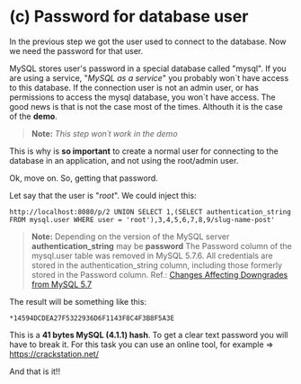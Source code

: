 # (c) Password for database user

In the previous step we got the user used to connect to the database.
Now we need the password for that user.

MySQL stores user's password in a special database called "mysql". If you are using a service, "*MySQL as a service*" you probably won´t have access to this database.
If the connection user is not an admin user, or has permissions to access the mysql database, you won´t have access.
The good news is that is not the case most of the times. Althouth it is the case of the **demo**.

> **Note:** *This step won´t work in the demo*

This is why is **so important** to create a normal user for connecting to the database in an application, and not using the root/admin user.

Ok, move on.
So, getting that password.

Let say that the user is "*root*". We could inject this:

```shell
http://localhost:8080/p/2 UNION SELECT 1,(SELECT authentication_string FROM mysql.user WHERE user = 'root'),3,4,5,6,7,8,9/slug-name-post'
```

> **Note:** Depending on the version of the MySQL server **authentication_string** may be **password**
> The Password column of the mysql.user table was removed in MySQL 5.7.6. 
> All credentials are stored in the authentication_string column, 
> including those formerly stored in the Password column.
> Ref.: [Changes Affecting Downgrades from MySQL 5.7](http://dev.mysql.com/doc/refman/5.7/en/downgrading-to-previous-series.html)


The result will be something like this: 
```shell
*14594DCDEA27F5322936D6F1143F8C4F3B8F5A3E
```

This is a **41 bytes MySQL (4.1.1) hash**.
To get a clear text password you will have to break it. For this task you can use an online tool, for example => https://crackstation.net/

And that is it!!
